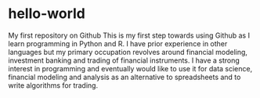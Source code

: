 # hello-world
My first repository on Github
This is my first step towards using Github as I learn programming in Python and R.  I have prior experience in other languages but my primary occupation revolves around financial modeling, investment banking and trading of financial instruments.  I have a strong interest in programming and eventually would like to use it for data science, financial modeling and analysis as an alternative to spreadsheets and to write algorithms for trading.

